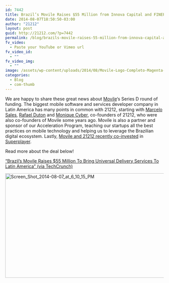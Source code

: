 ```yaml
---
id: 7442
title: Brazil’s Movile Raises $55 Million from Innova Capital and FINEP
date: 2014-08-07T18:50:50-03:00
author: "21212"
layout: post
guid: http://21212.com/?p=7442
permalink: /blog/brazils-movile-raises-55-million-from-innova-capital-and-finep/
fv_video:
  - Paste your YouTube or Vimeo url
fv_video_id:
  - ""
fv_video_img:
  - ""
image: /assets/wp-content/uploads/2014/08/Movile-Logo-Completo-Magenta-Preto__1_.jpg
categories:
  - Blog
  - com-thumb
---
```

We are happy to share these great news about <a title="Movile" href="http://www.movile.com/pt/" target="_blank">Movile</a>&#8216;s Series D round of funding. The biggest mobile software and services developer company in Latin America has many points in common with 21212, starting with <a title="Marcelo Sales" href="http://21212.com/people/marcelo-sales/" target="_blank">Marcelo Sales</a>, <a title="Rafael Duton" href="http://21212.com/people/rafael-duton/" target="_blank">Rafael Duton</a> and <a title="Monique Cyber" href="http://21212.com/people/cyber/" target="_blank">Monique Cyber</a>, co-founders of 21212, who were also co-founders of Movile some years ago. Movile is also a partner and sponsor of our Acceleration Program, teaching our startups all the best practices on mobile technology and helping us to leverage the Brazilian digital ecosystem. Lastly, <a title="Suplerplayer" href="http://pme.estadao.com.br/noticias/noticias,trio-levanta-r-1-milhao-de-investidores-para-impulsionar-versao-gaucha-do-itunes,4544,0.htm" target="_blank">Movile and 21212 recently co-invested</a> in <a title="Superplayer" href="https://www.superplayer.fm/" target="_blank">Superplayer</a>.

Read more about the deal below!

<a title="TechCrunch_Movile" href="http://migre.me/kUtgk" target="_blank">&#8220;Brazil’s Movile Raises $55 Million To Bring Universal Delivery Services To Latin America&#8221; (via TechCrunch)</a>

<a href="http://techcrunch.com/2014/08/07/brazils-movile-raises-55-million-to-bring-universal-delivery-services-to-latin-america/" target="_blank"><img class="aligncenter wp-image-7444 size-full" src="{{ site.url }}/assets/wp-content/uploads/2014/08/Screen_Shot_2014-08-07_at_6_10_15_PM.jpg" alt="Screen_Shot_2014-08-07_at_6_10_15_PM" width="540" height="333" srcset="{{ site.url }}/assets/wp-content/uploads/2014/08/Screen_Shot_2014-08-07_at_6_10_15_PM.jpg 540w, {{ site.url }}/assets/wp-content/uploads/2014/08/Screen_Shot_2014-08-07_at_6_10_15_PM-300x185.jpg 300w" sizes="(max-width: 540px) 100vw, 540px" /></a>
